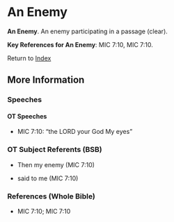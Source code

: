 # An Enemy
**An Enemy**. 
An enemy participating in a passage (clear). 




**Key References for An Enemy**: 
MIC 7:10, MIC 7:10. 






Return to [Index](00-Index.md)

## More Information

### Speeches

#### OT Speeches

* MIC 7:10: “the LORD your God My eyes”

### OT Subject Referents (BSB)

* Then my enemy (MIC 7:10)

* said to me (MIC 7:10)



### References (Whole Bible)

* MIC 7:10; MIC 7:10



